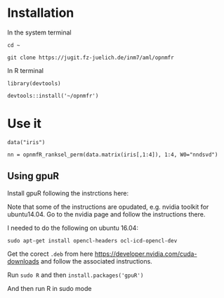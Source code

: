 # Installation

In the system terminal

`cd ~`

`git clone https://jugit.fz-juelich.de/inm7/aml/opnmfr`


In R terminal

`library(devtools)`

`devtools::install('~/opnmfr')`


# Use it

`data("iris")`

`nn = opnmfR_ranksel_perm(data.matrix(iris[,1:4]), 1:4, W0="nndsvd")`


## Using gpuR

Install gpuR following the instrctions here: 

Note that some of the instructions are opudated, e.g. nvidia toolkit for ubuntu14.04. Go to the nvidia page and follow the instructions there.

I needed to do the following on ubuntu 16.04:

`sudo apt-get install opencl-headers ocl-icd-opencl-dev`

Get the corect `.deb` from here https://developer.nvidia.com/cuda-downloads and follow the associated instructions.

Run `sudo R` and then `install.packages('gpuR')`



And then run R in sudo mode







